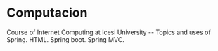 # Computacion
Course of Internet Computing at Icesi University -- 
Topics and uses of Spring. HTML. Spring boot. Spring MVC.
